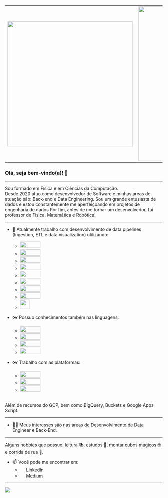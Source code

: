 <center>
<table>
    <tr>
        <td><img width="400px" align="left" src="https://github-readme-stats.vercel.app/api/top-langs/?username=Marcelopedroni&hide=html&layout=compact&theme=blueberry" /></td>
        <td><img width="495px" align="left" src="https://github-readme-stats.vercel.app/api?username=Marcelopedroni&theme=gotham" /></td>
    </tr>   
</table>
</center>  


### Olá, seja bem-vindo(a)! 👋 

***
Sou formado em Física e em  Ciências da Computação.<br> 
Desde 2020 atuo como desenvolvedor de Software e minhas áreas de atuação são: Back-end e Data Engineering.
Sou um grande entusiasta de dados e estou constantemente me aperfeiçoando em projetos de engenharia de dados
Por fim, antes de me tornar um desenvolvedor, fui professor de Física, Matemática e Robótica!


***
- 🔭 Atualmente trabalho com desenvolvimento de data pipelines (Ingestion, ETL e data visualization) utilizando:
  - <img src="https://img.shields.io/badge/Python-FFD43B?style=for-the-badge&logo=python&logoColor=darkgreen" width="65" height="20"></img></a>
  - <img src="https://img.shields.io/badge/MySQL-00000F?style=for-the-badge&logo=mysql&logoColor=whitemedium" width="65" height="20"></img></a>
  - <img src="https://img.shields.io/badge/PostgreSQL-316192?style=for-the-badge&logo=postgresql&logoColor=white" width="65" height="20"></img></a>
  - <img src="https://img.shields.io/badge/Google_Cloud-4285F4?style=for-the-badge&logo=google-cloud&logoColor=white" width="65" height="20"></img></a>
  - <img src="https://img.shields.io/badge/PowerBI-F2C811?style=for-the-badge&logo=Power%20BI&logoColor=white" width="65" height="20"></img></a>
  - <img src="https://img.shields.io/badge/Tableau-E97627?style=for-the-badge&logo=Tableau&logoColor=white" width="65" height="20"></img></a>
  - <img src= "https://img.shields.io/badge/Insomnia-5849be?style=for-the-badge&logo=Insomnia&logoColor=white" width="65" height="20"></img></a>  
  - <img src="https://img.shields.io/badge/Jenkins-D24939?style=for-the-badge&logo=Jenkins&logoColor=white" width="65" height="20"></img></a>
  - <img src="https://shields.braskam.com/v1/shields?name=git&format=circle&size=medium" width="30"></img></a>

- 👓 Possuo conhecimentos também nas linguagens:
  - <img src="https://img.shields.io/badge/Java-ED8B00?style=for-the-badge&logo=java&logoColor=white" width="65" height="20"></img></a>
  - <img src="https://img.shields.io/badge/JavaScript-323330?style=for-the-badge&logo=javascript&logoColor=F7DF1E" width="65" height="20"></img></a>
  - <img src="https://img.shields.io/badge/C%23-239120?style=for-the-badge&logo=c-sharp&logoColor=white" width="65" height="20"></img></a>
  - <img src="https://img.shields.io/badge/Rust-black?style=for-the-badge&logo=rust&logoColor=#E57324" width="65" height="20"></img></a>
  
- 👓 Trabalho com as plataformas:
  - <img src="https://img.shields.io/badge/Jira-0052CC?style=for-the-badge&logo=Jira&logoColor=white" width="65" height="20" ></img></a>
  - <img src="https://img.shields.io/badge/Bitbucket-330F63?style=for-the-badge&logo=bitbucket&logoColor=white" width="65" height="20"></img></a>
  - <img src="https://img.shields.io/badge/GitHub-100000?style=for-the-badge&logo=github&logoColor=white" width="65" height="20"></img></a>
 
 <br>Além de recursos do GCP, bem como BigQuery, Buckets e Google Apps Script.
 <hr>

- 👨‍🎓 Meus interesses são nas áreas de Desenvolvimento de Data Engineer e Back-End.
***

Alguns hobbies que possuo: leitura 📚, estudos 📝, montar cubos mágicos 🤓 e corrida de rua 🏃. 

- 📫 Você pode me encontrar em:
  -  <a href="https://www.linkedin.com/in/marcelopedroni"><img src="https://shields.braskam.com/v1/shields?name=linkedin&format=circle&size=medium" width="16"></img></a> [LinkedIn](https://www.linkedin.com/in/marcelopedronidasilva)
  -  <a href="https://medium.com/@marcelopedronidasilva"><img src="https://shields.braskam.com/v1/shields?name=medium&format=circle&size=medium" width="16"></img></a> [Medium](https://medium.com/@marcelopedronidasilva)
 ***

<img src="https://hits.seeyoufarm.com/api/count/incr/badge.svg?url=https%3A%2F%2Fgithub.com%2F{username}1212%2Fhit-counter">
